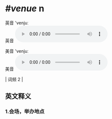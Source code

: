 # ***\#venue*** n
英音 'venjuː  
英音
<audio src="./media/venue1.aac" controls="controls"></audio>

美音 'venjuː  
美音
<audio src="./media/venue2.aac" controls="controls"></audio>



| 词频 2 |  

英文释义
---
### 1.**会场，举办地点**  



